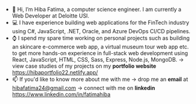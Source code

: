 - 👋 Hi, I’m Hiba Fatima, a computer science engineer. I am currently a Web Developer at Deloitte USI.
- 💻 I have experience building web applications for the FinTech industry using C#, JavaScript, .NET, Oracle, and Azure DevOps CI/CD pipelines. 
- ⌚ I spend my spare time working on personal projects such as building an skincare e-commerce web app, a virtual museum tour web app etc. to get more hands-on experience in full-stack web development using React, JavaScript, HTML, CSS, Sass, Express, Node.js, MongoDB. -> view case studies of my projects on my **portfolio website** https://hibaportfolio22.netlify.app/
- 📫 If you'd like to know more about me with me -> drop me an **email** at hibafatima24@gmail.com -> connect with me on **linkedin** https://www.linkedin.com/in/fatimahiba
